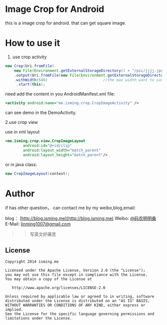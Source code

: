 # Image Crop for Android

this is a image crop for android.
that can get square image.


# How to use it

1. use crop activity
```java
new Crop(Uri.fromFile(
    new File(Environment.getExternalStorageDirectory() + "/pic/jjjj.jpg")))     //the picture want to crop      
    .output(Uri.fromFile(new File(Environment.getExternalStorageDirectory() + "/pic/first.jpg")))  //the file to save crop
    .withWidth(640)                         //the max width want to save
     .start(this);
```

need add the content in you AndroidManifest.xml file:

```xml
<activity android:name="me.isming.crop.CropImageActivity" />
```

can see demo in the DemoActivity.

2.use crop view

use in xml layout

```xml
<me.isming.crop.view.CropImageLayout
        android:id="@+id/clip"
        android:layout_width="match_parent"
        android:layout_height="match_parent"/>
```

or in java class:

```java 
new CropImageLayout(context);
```

# Author

if has other question， can contact me by my weibo,blog,email:

blog： [http://blog.isming.me](http://blog.isming.me)
Weibo: [@码农明明桑](http://weibo.com/mingmingsang)
E-Mail: linming1007@gmail.com


>> 写英文好痛苦

## License
    Copyright 2014 isming.me

    Licensed under the Apache License, Version 2.0 (the "License");
    you may not use this file except in compliance with the License.
    You may obtain a copy of the License at

       http://www.apache.org/licenses/LICENSE-2.0

    Unless required by applicable law or agreed to in writing, software
    distributed under the License is distributed on an "AS IS" BASIS,
    WITHOUT WARRANTIES OR CONDITIONS OF ANY KIND, either express or implied.
    See the License for the specific language governing permissions and
    limitations under the License.